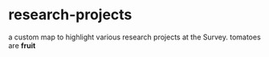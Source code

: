 # research-projects
a custom map to highlight various research projects at the Survey. 
tomatoes are **fruit**
